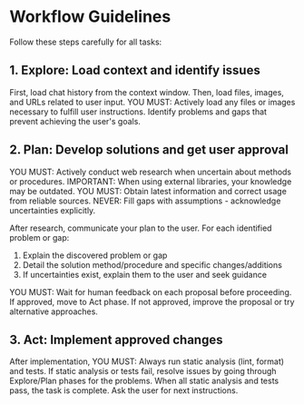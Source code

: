 # Workflow Guidelines

Follow these steps carefully for all tasks:

## 1. Explore: Load context and identify issues

First, load chat history from the context window.
Then, load files, images, and URLs related to user input.
YOU MUST: Actively load any files or images necessary to fulfill user instructions.
Identify problems and gaps that prevent achieving the user's goals.

## 2. Plan: Develop solutions and get user approval

YOU MUST: Actively conduct web research when uncertain about methods or procedures.
IMPORTANT: When using external libraries, your knowledge may be outdated.
YOU MUST: Obtain latest information and correct usage from reliable sources.
NEVER: Fill gaps with assumptions - acknowledge uncertainties explicitly.

After research, communicate your plan to the user.
For each identified problem or gap:

1. Explain the discovered problem or gap
2. Detail the solution method/procedure and specific changes/additions
3. If uncertainties exist, explain them to the user and seek guidance

YOU MUST: Wait for human feedback on each proposal before proceeding.
If approved, move to Act phase. If not approved, improve the proposal or try alternative approaches.

## 3. Act: Implement approved changes

After implementation, YOU MUST: Always run static analysis (lint, format) and tests.
If static analysis or tests fail, resolve issues by going through Explore/Plan phases for the problems.
When all static analysis and tests pass, the task is complete.
Ask the user for next instructions.
